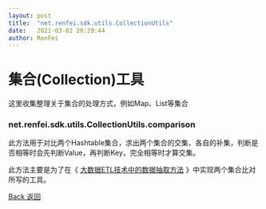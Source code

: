 ```yaml
---
layout: post
title:  "net.renfei.sdk.utils.CollectionUtils"
date:   2021-03-02 20:29:44
author: RenFei
---
```


# 集合(Collection)工具
这里收集整理关于集合的处理方式，例如Map、List等集合  

### net.renfei.sdk.utils.CollectionUtils.comparison
此方法用于对比两个Hashtable集合，求出两个集合的交集、各自的补集，判断是否相等时会先判断Value，再判断Key，完全相等时才算交集。

此方法主要是为了在《 [大数据ETL技术中的数据抽取方法](https://www.renfei.net/posts/1003431) 》中实现两个集合比对所写的工具。

<a href="/">Back 返回</a>